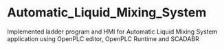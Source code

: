 # Automatic_Liquid_Mixing_System
Implemented ladder program and HMI for Automatic Liquid Mixing System application using OpenPLC editor, OpenPLC Runtime and SCADABR
